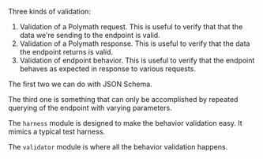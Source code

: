 Three kinds of validation:

1. Validation of a Polymath request. This is useful to verify that that the data we're sending to the endpoint is valid.
2. Validation of a Polymath response. This is useful to verify that the data the endpoint returns is valid.
3. Validation of endpoint behavior. This is useful to verify that the endpoint behaves as expected in response to various requests.

The first two we can do with JSON Schema.

The third one is something that can only be accomplished by repeated querying of the endpoint with varying parameters.

The `harness` module is designed to make the behavior validation easy. It mimics a typical test harness.

The `validator` module is where all the behavior validation happens.
